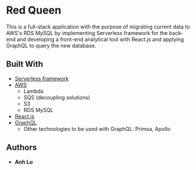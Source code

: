 # Red Queen
This is a full-stack application with the purpose of migrating current data to AWS's RDS MySQL by implementing Serverless framework for the back-end and developing a front-end analytical tool with React.js and applying GraphQL to query the new database.
<!-- ## Getting Started
These instructions will get you a copy of the project up and running on your local machine for development and testing purposes. See deployment for notes on how to deploy the project on a live system. -->
<!-- ### Prerequisites
You will need to sign up for an AWS account (credit card information will be needed).

### Installing
A step by step series of examples that tell you how to get a development env running
Say what the step will be
```
Give the example
```
And repeat
```
until finished
```
End with an example of getting some data out of the system or using it for a little demo
## Test
Run `sls invoke local -f launch` to invoke the lauch function locally 
## Deployment
Run `sls deploy` to deploy the application. -->
## Built With
* [Serverless framework](https://serverless.com/)
* [AWS](https://aws.amazon.com/)
    - Lambda
    - SQS (decoupling solutions)
    - S3
    - RDS MySQL
* [React.js](https://reactjs.org/) 
* [GraphQL](https://graphql.org/) 
    - Other technologies to be used with GraphQL: Primsa, Apollo
## Authors
* **Anh Lu**
<!-- ## License
This project is licensed under the MIT License - see the [LICENSE.md](LICENSE.md) file for details -->
<!-- ## Acknowledgments
* Hat tip to anyone whose code was used
* Inspiration
* etc -->
